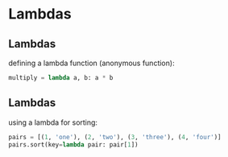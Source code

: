 # Lambdas

## Lambdas

defining a lambda function (anonymous function):

```py
multiply = lambda a, b: a * b
```

## Lambdas

using a lambda for sorting:

```py
pairs = [(1, 'one'), (2, 'two'), (3, 'three'), (4, 'four')]
pairs.sort(key=lambda pair: pair[1])
```
